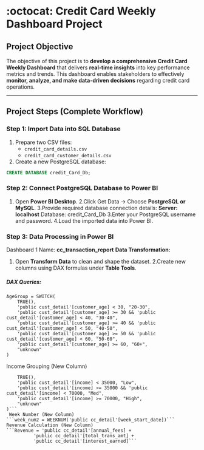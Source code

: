 # :octocat: Credit Card Weekly Dashboard Project

## Project Objective

The objective of this project is to **develop a comprehensive Credit Card Weekly Dashboard** that delivers **real-time insights** into key performance metrics and trends. This dashboard enables stakeholders to effectively **monitor, analyze, and make data-driven decisions** regarding credit card operations.

---

## Project Steps (Complete Workflow)

### Step 1: Import Data into SQL Database
1. Prepare two CSV files:
   - `credit_card_details.csv`
   - `credit_card_customer_details.csv`
2. Create a new PostgreSQL database:
```sql
CREATE DATABASE credit_Card_Db;
```
### Step 2: Connect PostgreSQL Database to Power BI
1. Open **Power BI Desktop**.
2.Click Get Data → Choose **PostgreSQL or MySQL**.
3.Provide required database connection details:
  **Server: localhost**
  Database: credit_Card_Db
3.Enter your PostgreSQL username and password.
4.Load the imported data into Power BI.
### Step 3: Data Processing in Power BI
Dashboard 1 Name: **cc_transaction_report**
**Data Transformation:**
1. Open **Transform Data** to clean and shape the dataset.
2.Create new columns using DAX formulas under **Table Tools**.
##### DAX Queries: 
``` Age Grouping (New Column)
AgeGroup = SWITCH(
    TRUE(),
    'public cust_detail'[customer_age] < 30, "20-30",
    'public cust_detail'[customer_age] >= 30 && 'public cust_detail'[customer_age] < 40, "30-40",
    'public cust_detail'[customer_age] >= 40 && 'public cust_detail'[customer_age] < 50, "40-50",
    'public cust_detail'[customer_age] >= 50 && 'public cust_detail'[customer_age] < 60, "50-60",
    'public cust_detail'[customer_age] >= 60, "60+",
    "unknown"
)
```
Income Grouping (New Column)
```IncomeGroup = SWITCH(
    TRUE(),
    'public cust_detail'[income] < 35000, "Low",
    'public cust_detail'[income] >= 35000 && 'public cust_detail'[income] < 70000, "Med",
    'public cust_detail'[income] >= 70000, "High",
    "unknown"
)```
 Week Number (New Column)
```week_num2 = WEEKNUM('public cc_detail'[week_start_date])```
Revenue Calculation (New Column)
```Revenue = 'public cc_detail'[annual_fees] + 
          'public cc_detail'[total_trans_amt] + 
          'public cc_detail'[interest_earned]```





